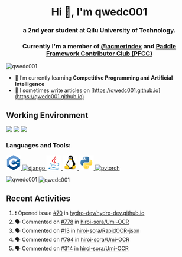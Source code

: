 <h1 align="center">Hi 👋, I'm qwedc001</h1>
<h3 align="center">a 2nd year student at Qilu University of Technology.</h3>
<h3 align="center">Currently I'm a member of <a href="https://github.com/acmerindex">@acmerindex</a> and <a href="https://github.com/PaddlePaddle/community/tree/master/pfcc">Paddle Framework Contributor Club (PFCC)</a></h3>

<p align="left"> <img src="https://komarev.com/ghpvc/?username=qwedc001&label=Profile%20views&color=0e75b6&style=flat" alt="qwedc001" /> </p>

- 🌱 I’m currently learning **Competitive Programming and Artificial Intelligence**
- 📝 I sometimes write articles on [https://qwedc001.github.io](https://qwedc001.github.io)

## Working Environment

![](https://img.shields.io/badge/Core_i9_13900HX-000?logo=intel&logoColor=fff) ![](https://img.shields.io/badge/RTX_4070_Laptop-000?logo=nvidia) ![](https://img.shields.io/badge/Windows_11_x64-0078D4?logo=windows11&logoColor=fff)

<h3 align="left">Languages and Tools:</h3>
<p align="left"> <a href="https://www.w3schools.com/cpp/" target="_blank" rel="noreferrer"> <img src="https://raw.githubusercontent.com/devicons/devicon/master/icons/cplusplus/cplusplus-original.svg" alt="cplusplus" width="40" height="40"/> </a> <a href="https://www.djangoproject.com/" target="_blank" rel="noreferrer"> <img src="https://cdn.worldvectorlogo.com/logos/django.svg" alt="django" width="40" height="40"/> </a> <a href="https://www.java.com" target="_blank" rel="noreferrer"> <img src="https://raw.githubusercontent.com/devicons/devicon/master/icons/java/java-original.svg" alt="java" width="40" height="40"/> </a> <a href="https://www.linux.org/" target="_blank" rel="noreferrer"> <img src="https://raw.githubusercontent.com/devicons/devicon/master/icons/linux/linux-original.svg" alt="linux" width="40" height="40"/> </a> <a href="https://www.python.org" target="_blank" rel="noreferrer"> <img src="https://raw.githubusercontent.com/devicons/devicon/master/icons/python/python-original.svg" alt="python" width="40" height="40"/> </a> <a href="https://pytorch.org/" target="_blank" rel="noreferrer"> <img src="https://www.vectorlogo.zone/logos/pytorch/pytorch-icon.svg" alt="pytorch" width="40" height="40"/> </a> </p>

<p><img align="left" src="https://readme-stats-eta-flame.vercel.app/api/top-langs?username=qwedc001&show_icons=true&locale=en&layout=compact&exclude_repo=qwedc001.github.io,readme-stats,stats-cards" alt="qwedc001" /></p>

<p> <img align="center" src="https://readme-stats-eta-flame.vercel.app/api?username=qwedc001&show_icons=true&locale=en&exclude_repo=qwedc001.github.io" alt="qwedc001" /></p>

## Recent Activities
<!--START_SECTION:activity-->
1. ❗ Opened issue [#70](https://github.com/hydro-dev/hydro-dev.github.io/issues/70) in [hydro-dev/hydro-dev.github.io](https://github.com/hydro-dev/hydro-dev.github.io)
2. 🗣 Commented on [#778](https://github.com/hiroi-sora/Umi-OCR/issues/778#issuecomment-2708194097) in [hiroi-sora/Umi-OCR](https://github.com/hiroi-sora/Umi-OCR)
3. 🗣 Commented on [#13](https://github.com/hiroi-sora/RapidOCR-json/issues/13#issuecomment-2703879710) in [hiroi-sora/RapidOCR-json](https://github.com/hiroi-sora/RapidOCR-json)
4. 🗣 Commented on [#794](https://github.com/hiroi-sora/Umi-OCR/issues/794#issuecomment-2693556119) in [hiroi-sora/Umi-OCR](https://github.com/hiroi-sora/Umi-OCR)
5. 🗣 Commented on [#314](https://github.com/hiroi-sora/Umi-OCR/issues/314#issuecomment-2693554081) in [hiroi-sora/Umi-OCR](https://github.com/hiroi-sora/Umi-OCR)
<!--END_SECTION:activity-->
